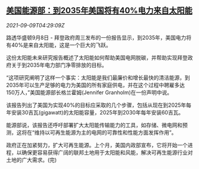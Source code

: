 <!--1631163663000-->
[美国能源部：到2035年美国将有40%电力来自太阳能](https://cn.reuters.com/article/us-solar-energy-2035-0909-idCNKBS2G50AZ)
------

<div><i>2021-09-09T04:29:09Z</i></div><p>路透华盛顿9月8日 - 拜登政府周三发布的一份报告显示，到2035年，美国电力将有40%是来自太阳能，这是一个巨大的飞跃。</p><p>这份太阳能未来研究报告概述了太阳能如何帮助美国电网脱碳，并帮助实现拜登政府关于到2035年电力部门净零排放的目标。</p><p>“这项研究阐明了这样一个事实：太阳能是我们最廉价和增长最快的清洁能源，到2035年可以生产足够的电力为美国的所有家庭供电，并在这个过程中聘雇多达150万人，”美国能源部长格兰霍姆(Jennifer Granholm)在一份声明中说。</p><p>该报告列出了美国为实现40%的目标应采取的几个步骤，包括从现在到2025年每年安装30吉瓦(gigawatt)的太阳能容量，2025年到2030年每年安装60吉瓦。</p><p>能源部说，该报告还呼吁部署扩大太阳能传输能力的工具，如存储、微电网和预测，这将在“维持以可再生能源为主的电网的可靠性和性能方面发挥作用”。</p><p>政府正在加紧努力，扩大可再生能源。上个月，美国内政部宣布，它将开始一个进程，以确保更容易获得广阔的联邦土地用于太阳能和风能，解决可再生能源行业对土地的广大需求。(完)</p>
